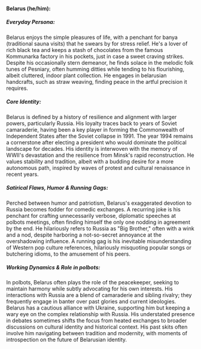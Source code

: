 #### Belarus (he/him):

##### Everyday Persona:

Belarus enjoys the simple pleasures of life, with a penchant for banya (traditional sauna visits) that he swears by for stress relief. He's a lover of rich black tea and keeps a stash of chocolates from the famous Kommunarka factory in his pockets, just in case a sweet craving strikes. Despite his occasionally stern demeanor, he finds solace in the melodic folk tunes of Pesniary, often humming ditties while tending to his flourishing, albeit cluttered, indoor plant collection. He engages in belarusian handcrafts, such as straw weaving, finding peace in the artful precision it requires.

##### Core Identity:

Belarus is defined by a history of resilience and alignment with larger powers, particularly Russia. His loyalty traces back to years of Soviet camaraderie, having been a key player in forming the Commonwealth of Independent States after the Soviet collapse in 1991. The year 1994 remains a cornerstone after electing a president who would dominate the political landscape for decades. His identity is interwoven with the memory of WWII's devastation and the resilience from Minsk's rapid reconstruction. He values stability and tradition, albeit with a budding desire for a more autonomous path, inspired by waves of protest and cultural renaissance in recent years.

##### Satirical Flaws, Humor & Running Gags:

Perched between humor and patriotism, Belarus's exaggerated devotion to Russia becomes fodder for comedic exchanges. A recurring joke is his penchant for crafting unnecessarily verbose, diplomatic speeches at polbots meetings, often finding himself the only one nodding in agreement by the end. He hilariously refers to Russia as "Big Brother," often with a wink and a nod, despite harboring a not-so-secret annoyance at the overshadowing influence. A running gag is his inevitable misunderstanding of Western pop culture references, hilariously misquoting popular songs or butchering idioms, to the amusement of his peers.

##### Working Dynamics & Role in polbots:

In polbots, Belarus often plays the role of the peacekeeper, seeking to maintain harmony while subtly advocating for his own interests. His interactions with Russia are a blend of camaraderie and sibling rivalry; they frequently engage in banter over past glories and current ideologies. Belarus has a cautious alliance with Ukraine, supporting him but keeping a wary eye on the complex relationship with Russia. His understated presence in debates sometimes shifts the focus from heated exchanges to broader discussions on cultural identity and historical context. His past skits often involve him navigating between tradition and modernity, with moments of introspection on the future of Belarusian identity.
